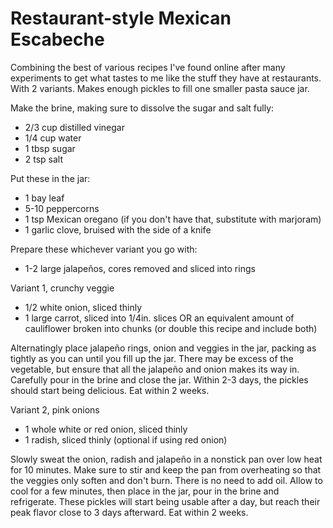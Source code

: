 # Restaurant-style Mexican Escabeche

Combining the best of various recipes I've found online after many experiments to get what tastes to me like the stuff they have at restaurants. With 2 variants. Makes enough pickles to fill one smaller pasta sauce jar.

Make the brine, making sure to dissolve the sugar and salt fully:
- 2/3 cup distilled vinegar
- 1/4 cup water
- 1 tbsp sugar
- 2 tsp salt

Put these in the jar:
- 1 bay leaf
- 5-10 peppercorns
- 1 tsp Mexican oregano (if you don't have that, substitute with marjoram)
- 1 garlic clove, bruised with the side of a knife

Prepare these whichever variant you go with:
- 1-2 large jalapeños, cores removed and sliced into rings

Variant 1, crunchy veggie
- 1/2 white onion, sliced thinly
- 1 large carrot, sliced into 1/4in. slices OR an equivalent amount of cauliflower broken into chunks (or double this recipe and include both)

Alternatingly place jalapeño rings, onion and veggies in the jar, packing as tightly as you can until you fill up the jar. There may be excess of the vegetable, but ensure that all the jalapeño and onion makes its way in. Carefully pour in the brine and close the jar. Within 2-3 days, the pickles should start being delicious. Eat within 2 weeks.

Variant 2, pink onions
- 1 whole white or red onion, sliced thinly
- 1 radish, sliced thinly (optional if using red onion)

Slowly sweat the onion, radish and jalapeño in a nonstick pan over low heat for 10 minutes. Make sure to stir and keep the pan from overheating so that the veggies only soften and don't burn. There is no need to add oil. Allow to cool for a few minutes, then place in the jar, pour in the brine and refrigerate. These pickles will start being usable after a day, but reach their peak flavor close to 3 days afterward. Eat within 2 weeks.
